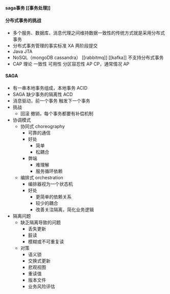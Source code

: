 #### saga事务 [[事务处理]]



#### 分布式事务的挑战
- 多个服务、数据库、消息代理之间维持数据一致性的传统方式就是采用分布式事务
- 分布式事务管理的事实标准 XA 两阶段提交
- Java JTA
- NoSQL（mongoDB cassandra） [[rabbitmq]]  [[kafka]] 不支持分布式事务
- CAP 理论  一致性 可用性 分区容忍性 AP  CP，通常情况 AP

#### SAGA
- 有一串本地事务组成，本地事务 ACID
- SAGA 缺少事务的隔离性 ACD
- 消息驱动，前一个事务 触发下一个事务
- 挑战
	- 回滚 撤销，每个事务都要有补偿机制
- 协调模式
	- 协同式 choreography
		- 可靠的通信
		- 好处
			- 简单
			- 松耦合
		- 弊端
			- 难理解
			- 服务循环依赖
	- 编排式 orchestration
		- 编排器视为一个状态机
		- 好处
			- 更简单的依赖关系
			- 较少的耦合
			- 改善关注隔离，简化业务逻辑
- 隔离问题
	- 缺乏隔离导致的问题
		- 丢失更新
		- 脏读
		- 模糊或不可重复读
	- 对策
		- 语义锁
		- 交换式更新
		- 悲观视图
		- 重读值
		- 版本文件
		- 业务风险评估